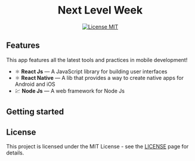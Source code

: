 
<h1 align="center">
<br>
  <!--img src="YOUR_LOGO_URL" alt="YOUR_PROJECT_NAME" width="120"-->
<br>
<br>
  Next Level Week
</h1>

<p align="center"></p>

<p align="center">
  <a href="https://opensource.org/licenses/MIT">
    <img src="https://img.shields.io/badge/License-MIT-blue.svg" alt="License MIT">
  </a>
</p>

## Features
[//]: # (Add the features of your project here:)
This app features all the latest tools and practices in mobile development!

- ⚛️ **React Js** — A JavaScript library for building user interfaces
- ⚛️ **React Native** — A lib that provides a way to create native apps for Android and iOS
- 💹 **Node Js** — A web framework for Node Js

## Getting started




## License

This project is licensed under the MIT License - see the [LICENSE](https://opensource.org/licenses/MIT) page for details.
